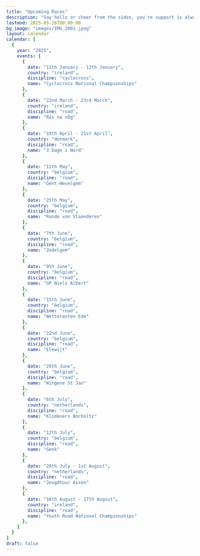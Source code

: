 ```yaml
---
title: "Upcoming Races"
description: "Say hello or cheer from the sides, you're support is always appreciated."
lastmod: 2025-05-26T00:00:00
bg_image: "images/IMG_2001.jpeg"
layout: calendar
calendar: [
  {
    year: "2025",
    events: [
      {
        date: "11th January - 12th January",
        country: "ireland",
        discipline: "cyclocross",
        name: "Cyclocross National Championships"
      },
      {
        date: "22nd March - 23rd March",
        country: "ireland",
        discipline: "road",
        name: "Rás na nÓg"
      },
      {
        date: "19th April - 21st April",
        country: "denmark",
        discipline: "road",
        name: "3 Dage i Nord"
      },
      {
        date: "11th May",
        country: "belgium",
        discipline: "road",
        name: "Gent-Wevelgem"
      },
      {
        date: "25th May",
        country: "belgium",
        discipline: "road",
        name: "Ronde von Vlaanderen"
      },
      {
        date: "7th June",
        country: "belgium",
        discipline: "road",
        name: "Zedelgem"
      },
      {
        date: "9th June",
        country: "belgium",
        discipline: "road",
        name: "GP Niels Albert"
      },
      {
        date: "15th June",
        country: "belgium",
        discipline: "road",
        name: "Wetterenten Ede"
      },
      {
        date: "22nd June",
        country: "belgium",
        discipline: "road",
        name: "Elewijt"
      },
      {
        date: "29th June",
        country: "belgium",
        discipline: "road",
        name: "Wingene St Jan"
      },
      {
        date: "6th July",
        country: "netherlands",
        discipline: "road",
        name: "Klimkoers Bocholtz"
      },
      {
        date: "12th July",
        country: "belgium",
        discipline: "road",
        name: "Genk"
      },
      {
        date: "28th July - 1st August",
        country: "netherlands",
        discipline: "road",
        name: "Jeugdtour Assen"
      },
      {
        date: "16th August - 17th August",
        country: "ireland",
        discipline: "road",
        name: "Youth Road National Championships"
      },
    ]
  }
]
draft: false
---
```

